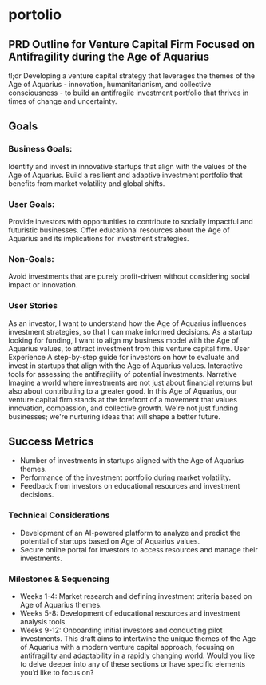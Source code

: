 # portolio

## PRD Outline for Venture Capital Firm Focused on Antifragility during the Age of Aquarius
tl;dr
Developing a venture capital strategy that leverages the themes of the Age of Aquarius - innovation, humanitarianism, and collective consciousness - to build an antifragile investment portfolio that thrives in times of change and uncertainty.

## Goals
### Business Goals:
Identify and invest in innovative startups that align with the values of the Age of Aquarius.
Build a resilient and adaptive investment portfolio that benefits from market volatility and global shifts.
### User Goals:
Provide investors with opportunities to contribute to socially impactful and futuristic businesses.
Offer educational resources about the Age of Aquarius and its implications for investment strategies.
### Non-Goals:
Avoid investments that are purely profit-driven without considering social impact or innovation.
### User Stories
As an investor, I want to understand how the Age of Aquarius influences investment strategies, so that I can make informed decisions.
As a startup looking for funding, I want to align my business model with the Age of Aquarius values, to attract investment from this venture capital firm.
User Experience
A step-by-step guide for investors on how to evaluate and invest in startups that align with the Age of Aquarius values.
Interactive tools for assessing the antifragility of potential investments.
Narrative
Imagine a world where investments are not just about financial returns but also about contributing to a greater good. In this Age of Aquarius, our venture capital firm stands at the forefront of a movement that values innovation, compassion, and collective growth. We're not just funding businesses; we're nurturing ideas that will shape a better future.

## Success Metrics
- Number of investments in startups aligned with the Age of Aquarius themes.
- Performance of the investment portfolio during market volatility.
- Feedback from investors on educational resources and investment decisions.
### Technical Considerations
- Development of an AI-powered platform to analyze and predict the potential of startups based on Age of Aquarius values.
- Secure online portal for investors to access resources and manage their investments.
### Milestones & Sequencing
- Weeks 1-4: Market research and defining investment criteria based on Age of Aquarius themes.
- Weeks 5-8: Development of educational resources and investment analysis tools.
- Weeks 9-12: Onboarding initial investors and conducting pilot investments.
This draft aims to intertwine the unique themes of the Age of Aquarius with a modern venture capital approach, focusing on antifragility and adaptability in a rapidly changing world. Would you like to delve deeper into any of these sections or have specific elements you’d like to focus on?
